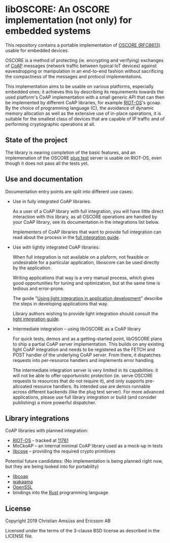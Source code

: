 libOSCORE: An OSCORE implementation (not only) for embedded systems
===================================================================

This repository contains
a portable implementation of [OSCORE (RFC8613)]
usable for embedded devices.

OSCORE is a method of protecting (ie. encrypting and verifying)
exchanges of [CoAP] messages (network traffic between typical IoT devices)
against eavesdropping or manipulation
in an end-to-end fashion
without sacrificing the compactness of the messages and protocol implementations.

This implementation aims to be usable on various platforms, especially embedded ones;
it achieves this by describing its requirements towards the used platform's CoAP implementation
with a small generic API that can then be implemented by different CoAP libraries,
for example [RIOT-OS]'s gcoap.
By the choice of programming language (C),
the avoidance of dynamic memory allocation
as well as the extensive use of in-place operations,
it is suitable for the smallest class of devices that are capable of IP traffic
and of performing cryptographic operations at all.

[OSCORE (RFC8613)]: https://tools.ietf.org/html/rfc8613
[CoAP]: https://coap.technology/
[RIOT-OS]: https://riot-os.org/

State of the project
--------------------

The library is nearing completion of the basic features,
and an implemenation of the OSCORE [plug test] server
is usable on RIOT-OS,
even though it does not pass all the tests yet.

[plug test]: https://ericssonresearch.github.io/OSCOAP/

Use and documentation
---------------------

Documentation entry points are split into different use cases:

* Use in fully integrated CoAP libraries:
  
  As a user of a CoAP library with full integration,
  you will have little direct interaction with this library,
  as all OSCORE operations are handled by your CoAP library;
  see its documentation in the integrations list below.

  Implementers of CoAP libraries that want to provide full integration
  can read about the process in the [full integration guide].

* Use with lightly integrated CoAP libraries:

  When full integration is not available on a plaform,
  not feasible or undesirable for a particular application,
  liboscore can be used directly by the application.

  Writing applications that way is a very manual process,
  which gives good opportunities for tuning and optimization,
  but at the same time is tedious and error-prone.

  The guide "[Using light integration in application development]"
  describe the steps in developing applications that way.

  Library authors wishing to provide light integration
  should consult the [light integration guide].

* Intermediate integration – using libOSCORE as a CoAP library

  For quick tests, demos and as a getting-started point,
  libOSCORE plans to ship a partial CoAP server implementation.
  This builds on any existing light CoAP integration
  and needs to be registered as the FETCH and POST handler
  of the underlying CoAP server.
  From there, it dispatches requests into per-resource handlers
  and implements error handling.

  The intermediate integration server is very limited in its capabilities:
  it will not be able to offer opportunistic protection
  (ie. serve OSCORE requests to resources that do not require it),
  and only supports pre-allcoated resource handlers.
  Its intended use are demos runnable across different backends
  (like the plug test server).
  For more advanced applications,
  please use full library integration
  or build (and consider publishing) a more powerful dispatcher.

[full integration guide]: https://oscore.gitlab.io/oscore-implementation/md_doc_guides_full_integration.html
[Using light integration in application development]: https://oscore.gitlab.io/oscore-implementation/md_doc_guides_light_integration_usage.html
[light integration guide]: https://oscore.gitlab.io/oscore-implementation/md_doc_guides_light_integration.html

Library integrations
--------------------

CoAP libraries with planned integration:

* [RIOT-OS] - tracked at [11761]
* MoCkoAP – an internal minimal CoAP library used as a mock-up in tests
* [libcose] – providing the required crypto primitives

Potential future candidates:
(No implementation is being planned right now,
but they are being looked into for portability)

* [libcoap]
* [wakaama]
* [OpenSSL]
* bindings into the [Rust] programming language

[RIOT-OS]: http://riot-os.org/
[libcose]: https://github.com/bergzand/libcose
[11761]: https://github.com/RIOT-OS/RIOT/issues/11761
[libcoap]: https://libcoap.net/
[wakaama]: https://github.com/eclipse/wakaama
[OpenSSL]: https://www.openssl.org/
[Rust]: https://www.rust-lang.org/

License
-------

Copyright 2019 Christian Amsüss and Ericsson AB

Licensed under the terms of the 3-clause BSD license as described in the LICENSE file.
